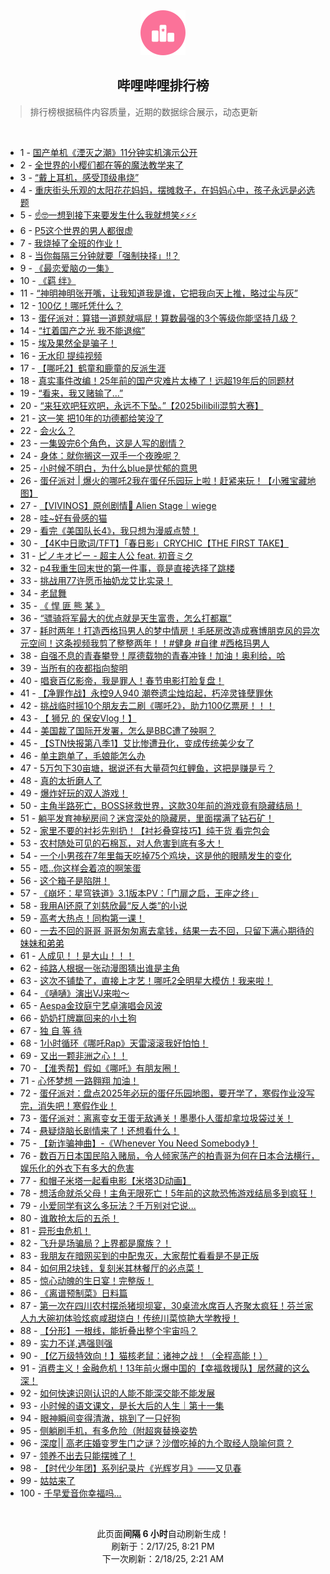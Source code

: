 <div align="center">
    <img src="./assets/icon_rank.png" alt="logo" />
    <h2>哔哩哔哩排行榜</h>
</div>

> 排行榜根据稿件内容质量，近期的数据综合展示，动态更新

<br />

<ul><li><span>1 - <a href=https://www.bilibili.com/BV1t4KLeAECQ target=_blank>国产单机《湮灭之潮》11分钟实机演示公开</a></span></li><li><span>2 - <a href=https://www.bilibili.com/BV1KxKwexE3u target=_blank>全世界的小樱们都在等的魔法教学来了</a></span></li><li><span>3 - <a href=https://www.bilibili.com/BV1HZKAepEie target=_blank>“戴上耳机，感受顶级串烧”</a></span></li><li><span>4 - <a href=https://www.bilibili.com/BV1nWKNesE25 target=_blank>重庆街头乐观的太阳花花妈妈，摆摊救子，在妈妈心中，孩子永远是必选题</a></span></li><li><span>5 - <a href=https://www.bilibili.com/BV1cRKHeMEnC target=_blank>☝🤓一想到接下来要发生什么我就想笑⚡⚡⚡</a></span></li><li><span>6 - <a href=https://www.bilibili.com/BV1wQKge6Ew8 target=_blank>P5这个世界的男人都很虚</a></span></li><li><span>7 - <a href=https://www.bilibili.com/BV1rXKHeBEv5 target=_blank>我烧掉了全班的作业！</a></span></li><li><span>8 - <a href=https://www.bilibili.com/BV1VmKuesEKi target=_blank>当你每隔三分钟就要「强制抉择」!!？</a></span></li><li><span>9 - <a href=https://www.bilibili.com/BV15VKPeVETa target=_blank>《最恋爱脑の一集》</a></span></li><li><span>10 - <a href=https://www.bilibili.com/BV1SuKTerEH9 target=_blank>《羁&nbsp;绊》</a></span></li><li><span>11 - <a href=https://www.bilibili.com/BV1vPKnepEan target=_blank>“神明神明张开嘴，让我知道我是谁，它把我向天上推，略过尘与灰”</a></span></li><li><span>12 - <a href=https://www.bilibili.com/BV16ZKceyEBb target=_blank>100亿！哪吒凭什么？</a></span></li><li><span>13 - <a href=https://www.bilibili.com/BV139APePEmV target=_blank>蛋仔派对：算错一道题就嗝屁！算数最强的3个等级你能坚持几级？</a></span></li><li><span>14 - <a href=https://www.bilibili.com/BV13JKPeMEaX target=_blank>“扛着国产之光&nbsp;我不能退缩”</a></span></li><li><span>15 - <a href=https://www.bilibili.com/BV1k9AAe5Ear target=_blank>埃及果然全是骗子！</a></span></li><li><span>16 - <a href=https://www.bilibili.com/BV1HdKAe9EzF target=_blank>无水印&nbsp;提纯视频</a></span></li><li><span>17 - <a href=https://www.bilibili.com/BV1vHNfehEMD target=_blank>【哪吒2】鹤童和鹿童的反派生涯</a></span></li><li><span>18 - <a href=https://www.bilibili.com/BV1uxKPePEYE target=_blank>真实事件改编！25年前的国产灾难片太棒了！远超19年后的同题材</a></span></li><li><span>19 - <a href=https://www.bilibili.com/BV13LKpe9EBn target=_blank>“看来，我又赌输了...”</a></span></li><li><span>20 - <a href=https://www.bilibili.com/BV1JoNfeqEGG target=_blank>“来狂欢吧狂欢吧，永远不下坠。”【2025bilibili混剪大赛】</a></span></li><li><span>21 - <a href=https://www.bilibili.com/BV1h7APeZENN target=_blank>这一笑&nbsp;把10年的功德都给笑没了</a></span></li><li><span>22 - <a href=https://www.bilibili.com/BV1eGKseYEG8 target=_blank>会火么？</a></span></li><li><span>23 - <a href=https://www.bilibili.com/BV12UANexEzM target=_blank>一集毁完6个角色，这是人写的剧情？</a></span></li><li><span>24 - <a href=https://www.bilibili.com/BV1q3KKeHEdc target=_blank>身体：就你搁这一双手一个夜晚呢？</a></span></li><li><span>25 - <a href=https://www.bilibili.com/BV19qKNeyE9v target=_blank>小时候不明白，为什么blue是忧郁的意思</a></span></li><li><span>26 - <a href=https://www.bilibili.com/BV1EuKKeXE8q target=_blank>蛋仔派对&nbsp;|&nbsp;爆火的哪吒2我在蛋仔乐园玩上啦！赶紧来玩！【小雅宝藏地图】</a></span></li><li><span>27 - <a href=https://www.bilibili.com/BV1czKPesEaG target=_blank>【VIVINOS】原创剧情🌠&nbsp;Alien&nbsp;Stage｜wiege</a></span></li><li><span>28 - <a href=https://www.bilibili.com/BV1BuKKeXESM target=_blank>哇~好有骨感的猫</a></span></li><li><span>29 - <a href=https://www.bilibili.com/BV1g4KKe3EoP target=_blank>看完《美国队长4》，我只想为漫威点赞！</a></span></li><li><span>30 - <a href=https://www.bilibili.com/BV1EGKMebEyJ target=_blank>【4K中日歌词/TFT】「春日影」CRYCHIC【THE&nbsp;FIRST&nbsp;TAKE】</a></span></li><li><span>31 - <a href=https://www.bilibili.com/BV1nvKnewEcU target=_blank>ピノキオピー&nbsp;-&nbsp;超主人公&nbsp;feat.&nbsp;初音ミク</a></span></li><li><span>32 - <a href=https://www.bilibili.com/BV1FxAueZE3v target=_blank>p4我重生回末世的第一件事，竟是直接选择了跳楼</a></span></li><li><span>33 - <a href=https://www.bilibili.com/BV1HqKsejE9j target=_blank>挑战用77许愿币抽奶龙艾比实录！</a></span></li><li><span>34 - <a href=https://www.bilibili.com/BV1JsKjepEYp target=_blank>老鼠舞</a></span></li><li><span>35 - <a href=https://www.bilibili.com/BV1DBKWedEN8 target=_blank>《&nbsp;悍&nbsp;匪&nbsp;熊&nbsp;某&nbsp;》</a></span></li><li><span>36 - <a href=https://www.bilibili.com/BV1b4KPeYEAX target=_blank>“骠骑将军最大的优点就是天生富贵，怎么打都赢”</a></span></li><li><span>37 - <a href=https://www.bilibili.com/BV14gATecEiz target=_blank>耗时两年！打造西格玛男人的梦中情房！毛胚房改造成赛博朋克风的异次元空间！这条视频我剪了整整两年！！#健身&nbsp;#自律&nbsp;#西格玛男人</a></span></li><li><span>38 - <a href=https://www.bilibili.com/BV152Kne9Eiz target=_blank>自强不息的青春攀登！厚德载物的青春冲锋！加油！奥利给，哈</a></span></li><li><span>39 - <a href=https://www.bilibili.com/BV1qyAPegELE target=_blank>当所有的夜都指向黎明</a></span></li><li><span>40 - <a href=https://www.bilibili.com/BV1HfKAeQEsP target=_blank>唱衰百亿影帝，我是罪人！春节电影打脸复盘！</a></span></li><li><span>41 - <a href=https://www.bilibili.com/BV1hoAPewEQL target=_blank>【净罪作战】永控9人940&nbsp;潮卷遗尘烛焰起，朽淬灵锋孽罪休</a></span></li><li><span>42 - <a href=https://www.bilibili.com/BV1A3ANeQEEc target=_blank>挑战临时摇10个朋友去二刷《哪吒2》，助力100亿票房！！！</a></span></li><li><span>43 - <a href=https://www.bilibili.com/BV18CKNe6EHr target=_blank>【&nbsp;狮兄&nbsp;的&nbsp;保安Vlog！】</a></span></li><li><span>44 - <a href=https://www.bilibili.com/BV1ymAAeEErt target=_blank>美国裁了国际开发署，怎么是BBC遭了殃啊？</a></span></li><li><span>45 - <a href=https://www.bilibili.com/BV1ajAKeTEr3 target=_blank>【STN快报第八季1】艾比惨遭丑化，变成传统美少女了</a></span></li><li><span>46 - <a href=https://www.bilibili.com/BV1yVKNecEdQ target=_blank>单主跑单了，毛娘能怎么办</a></span></li><li><span>47 - <a href=https://www.bilibili.com/BV1kCKKe8EUX target=_blank>5万包下30亩塘，据说还有大量荷包红鲤鱼，这把是赚是亏？</a></span></li><li><span>48 - <a href=https://www.bilibili.com/BV1kEKNeoEXh target=_blank>真的太折磨人了</a></span></li><li><span>49 - <a href=https://www.bilibili.com/BV1PyKgeLEy5 target=_blank>爆炸好玩的双人游戏！</a></span></li><li><span>50 - <a href=https://www.bilibili.com/BV154KgeoEVy target=_blank>主角半路死亡，BOSS拯救世界，这款30年前的游戏竟有隐藏结局！</a></span></li><li><span>51 - <a href=https://www.bilibili.com/BV17jKgeeEbX target=_blank>躺平发育神秘房间？迷宫深处的隐藏房，里面摆满了钻石矿！</a></span></li><li><span>52 - <a href=https://www.bilibili.com/BV1eNKneQEhz target=_blank>家里不要的衬衫先别扔！【衬衫叠穿技巧】纯干货&nbsp;看完包会</a></span></li><li><span>53 - <a href=https://www.bilibili.com/BV1tpAPesEyf target=_blank>农村随处可见的石棉瓦，对人危害到底有多大！</a></span></li><li><span>54 - <a href=https://www.bilibili.com/BV1FhKTetETp target=_blank>一个小男孩在7年里每天吃掉75个鸡块，这是他的眼睛发生的变化</a></span></li><li><span>55 - <a href=https://www.bilibili.com/BV1xQKAe4E4N target=_blank>唔..你这样会着凉的啊笨蛋</a></span></li><li><span>56 - <a href=https://www.bilibili.com/BV1BbKTeZEU8 target=_blank>这个箱子是陷阱！</a></span></li><li><span>57 - <a href=https://www.bilibili.com/BV1AaKweHEna target=_blank>《崩坏：星穹铁道》3.1版本PV：「‍门扉之启，王座之终」</a></span></li><li><span>58 - <a href=https://www.bilibili.com/BV1eNKFewEY3 target=_blank>我用AI还原了刘慈欣最“反人类”的小说</a></span></li><li><span>59 - <a href=https://www.bilibili.com/BV17yAPegEYd target=_blank>高考大热点！同构第一课！</a></span></li><li><span>60 - <a href=https://www.bilibili.com/BV1VSKpe8Egq target=_blank>一去不回的哥哥&nbsp;哥哥匆匆离去拿钱，结果一去不回，只留下满心期待的妹妹和弟弟</a></span></li><li><span>61 - <a href=https://www.bilibili.com/BV1WiKPe4EBv target=_blank>人成见！！是大山！！！</a></span></li><li><span>62 - <a href=https://www.bilibili.com/BV1sqKKeeEXN target=_blank>纯路人根据一张动漫图猜出谁是主角</a></span></li><li><span>63 - <a href=https://www.bilibili.com/BV17GKKeDE3E target=_blank>这次不铺垫了，直接上才艺！哪吒2全明星大模仿！我来啦！</a></span></li><li><span>64 - <a href=https://www.bilibili.com/BV1S2KNeBEBP target=_blank>《嗵嗵》演出VJ来啦～</a></span></li><li><span>65 - <a href=https://www.bilibili.com/BV15mAPeMEXH target=_blank>Aespa金玟庭宁艺卓演唱会风波</a></span></li><li><span>66 - <a href=https://www.bilibili.com/BV17TKPejEQc target=_blank>奶奶打牌赢回来的小土狗</a></span></li><li><span>67 - <a href=https://www.bilibili.com/BV16oKceLEUV target=_blank>独&nbsp;自&nbsp;等&nbsp;待</a></span></li><li><span>68 - <a href=https://www.bilibili.com/BV1A7ATexEJW target=_blank>1小时循环《哪吒Rap》天雷滚滚我好怕怕！</a></span></li><li><span>69 - <a href=https://www.bilibili.com/BV1NxKFemE8U target=_blank>又出一颗非洲之心！！</a></span></li><li><span>70 - <a href=https://www.bilibili.com/BV1yRKNeAEm1 target=_blank>【淮秀帮】假如《哪吒》有朋友圈！</a></span></li><li><span>71 - <a href=https://www.bilibili.com/BV19bAAehE4v target=_blank>心怀梦想&nbsp;一路翱翔&nbsp;加油！</a></span></li><li><span>72 - <a href=https://www.bilibili.com/BV1z5NfeKEmw target=_blank>蛋仔派对：盘点2025年必玩的蛋仔乐园地图，要开学了，寒假作业没写完，消失吧！寒假作业！</a></span></li><li><span>73 - <a href=https://www.bilibili.com/BV1aRAPeYEQ1 target=_blank>蛋仔派对：离离变女王蛋无敌通关！墨墨仆人蛋却拿垃圾袋过关！</a></span></li><li><span>74 - <a href=https://www.bilibili.com/BV1SuKjeYEMk target=_blank>悬疑烧脑长剧情来了！还想看什么！</a></span></li><li><span>75 - <a href=https://www.bilibili.com/BV1GMFseyEwb target=_blank>【新诈骗神曲】-《Whenever&nbsp;You&nbsp;Need&nbsp;Somebody》！</a></span></li><li><span>76 - <a href=https://www.bilibili.com/BV1YZAKeuEpx target=_blank>数百万日本国民陷入赌局，令人倾家荡产的柏青哥为何在日本合法横行，娱乐化的外衣下有多大的危害</a></span></li><li><span>77 - <a href=https://www.bilibili.com/BV17jKMedELK target=_blank>和帽子米塔一起看电影【米塔3D动画】</a></span></li><li><span>78 - <a href=https://www.bilibili.com/BV1YmKueWE3e target=_blank>想活命就杀父母！主角无限死亡！5年前的这款恐怖游戏结局多到疯狂！</a></span></li><li><span>79 - <a href=https://www.bilibili.com/BV1LuKweTEWb target=_blank>小爱同学有这么多玩法？千万别对它说...</a></span></li><li><span>80 - <a href=https://www.bilibili.com/BV1V7KKe7ECH target=_blank>谁敢抢太后的五杀！</a></span></li><li><span>81 - <a href=https://www.bilibili.com/BV1kEKNeoEDU target=_blank>异形虫危机！</a></span></li><li><span>82 - <a href=https://www.bilibili.com/BV1XiANeeENx target=_blank>飞升是场骗局？上界都是魔族？！</a></span></li><li><span>83 - <a href=https://www.bilibili.com/BV1j4KWeNENS target=_blank>我朋友在暗网买到的中配鬼灭，大家帮忙看看是不是正版</a></span></li><li><span>84 - <a href=https://www.bilibili.com/BV1fmKKedE3W target=_blank>如何用2块钱，复刻米其林餐厅的必点菜！</a></span></li><li><span>85 - <a href=https://www.bilibili.com/BV15EKKe2EHX target=_blank>惊心动魄的生日宴！完整版！</a></span></li><li><span>86 - <a href=https://www.bilibili.com/BV1ZCKVekEWY target=_blank>《离谱预制菜》日料篇</a></span></li><li><span>87 - <a href=https://www.bilibili.com/BV1JrAPeGEgw target=_blank>第一次在四川农村摆杀猪坝坝宴，30桌流水席百人齐聚太疯狂！芬兰家人九大碗初体验炫疯咸甜烧白！传统川菜惊艳大学教授！</a></span></li><li><span>88 - <a href=https://www.bilibili.com/BV14eKKeiEtr target=_blank>【分形】一根线，能折叠出整个宇宙吗？</a></span></li><li><span>89 - <a href=https://www.bilibili.com/BV16vAweBEEB target=_blank>实力不详,遇强则强</a></span></li><li><span>90 - <a href=https://www.bilibili.com/BV1ZQK7eXErc target=_blank>【亿万级特效向！】猫核老鼠：诸神之战！（全程高能！）</a></span></li><li><span>91 - <a href=https://www.bilibili.com/BV1cpN9exE3t target=_blank>消费主义！金融危机！13年前火爆中国的【幸福救援队】居然藏的这么深！</a></span></li><li><span>92 - <a href=https://www.bilibili.com/BV1qmNDerEPp target=_blank>如何快速识刚认识的人能不能深交能不能发展</a></span></li><li><span>93 - <a href=https://www.bilibili.com/BV1CQKHeuENU target=_blank>小时候的语文课文，是长大后的人生｜第十一集</a></span></li><li><span>94 - <a href=https://www.bilibili.com/BV1cgAGeiE2g target=_blank>眼神瞬间变得清澈，挑到了一只好狗</a></span></li><li><span>95 - <a href=https://www.bilibili.com/BV1P2KHeCE48 target=_blank>侧躺刷手机，有多危险（附超爽替换姿势</a></span></li><li><span>96 - <a href=https://www.bilibili.com/BV1jEKMesE5u target=_blank>深度||&nbsp;高老庄婚变罗生门之谜？沙僧吃掉的九个取经人隐喻何意？</a></span></li><li><span>97 - <a href=https://www.bilibili.com/BV11XKAedE7M target=_blank>领养不出去只能摆摊了！</a></span></li><li><span>98 - <a href=https://www.bilibili.com/BV1xRKNeAEvV target=_blank>【时代少年团】系列纪录片《光辉岁月》——又见春</a></span></li><li><span>99 - <a href=https://www.bilibili.com/BV1BeKTesEgF target=_blank>姑姑来了</a></span></li><li><span>100 - <a href=https://www.bilibili.com/BV18iKcefEgA target=_blank>千早爱音你幸福吗...</a></span></li></ul>

<br />

<p align=center>此页面<strong>间隔 6 小时</strong>自动刷新生成！<br>刷新于：2/17/25, 8:21 PM<br>下一次刷新：2/18/25, 2:21 AM</p>
